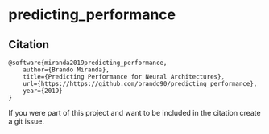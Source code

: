 # predicting_performance


## Citation
```
@software{miranda2019predicting_performance,
    author={Brando Miranda},
    title={Predicting Performance for Neural Architectures},
    url={https://https://github.com/brando90/predicting_performance},
    year={2019}
}
```

If you were part of this project and want to be included in the citation create a git issue.
